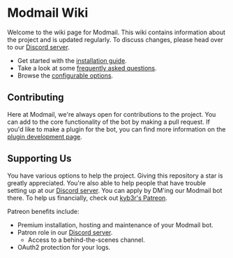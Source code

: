 # Modmail Wiki

Welcome to the wiki page for Modmail. This wiki contains information about the project and is updated regularly. To discuss changes, please head over to our [Discord server](https://discord.gg/etJNHCQ).

* Get started with the [installation guide](https://github.com/kyb3r/modmail/wiki/Installation).
* Take a look at some [frequently asked questions](https://github.com/kyb3r/modmail/wiki/FAQ).
* Browse the [configurable options](https://github.com/kyb3r/modmail/wiki/Config).

## Contributing

Here at Modmail, we're always open for contributions to the project. You can add to the core functionality of the bot by making a pull request. If you'd like to make a plugin for the bot, you can find more information on the [plugin development page](https://github.com/kyb3r/modmail/wiki/Plugins).

## Supporting Us

You have various options to help the project. Giving this repository a star is greatly appreciated. You're also able to help people that have trouble setting up at our [Discord server](https://discord.gg/etJNHCQ). You can apply by DM'ing our Modmail bot there. To help us financially, check out [kyb3r's Patreon](https://www.patreon.com/kyber).

Patreon benefits include:

* Premium installation, hosting and maintenance of your Modmail bot.
* Patron role in our [Discord server](https://discord.gg/etJNHCQ).
  * Access to a behind-the-scenes channel.
* OAuth2 protection for your logs.
